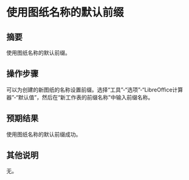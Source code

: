 # 使用图纸名称的默认前缀

## 摘要

使用图纸名称的默认前缀。

## 操作步骤

可以为创建的新图纸的名称设置前缀。选择“工具”-“选项”-“LibreOffice计算器”-“默认值”，然后在“新工作表的前缀名称”中输入前缀名称。

## 预期结果

使用图纸名称的默认前缀成功。

## 其他说明

无。
